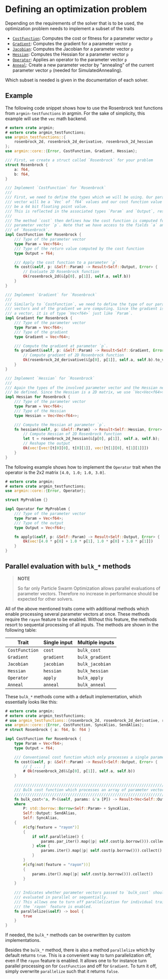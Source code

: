 # Defining an optimization problem

Depending on the requirements of the solver that is to be used, the optimization problem needs to implement a subset of the traits

- [`CostFunction`](https://docs.rs/argmin/latest/argmin/core/trait.CostFunction.html): Computes the cost or fitness for a parameter vector `p`
- [`Gradient`](https://docs.rs/argmin/latest/argmin/core/trait.Gradient.html): Computes the gradient for a parameter vector `p`
- [`Jacobian`](https://docs.rs/argmin/latest/argmin/core/trait.Jacobian.html): Computes the Jacobian for a parameter vector `p`
- [`Hessian`](https://docs.rs/argmin/latest/argmin/core/trait.Hessian.html): Computes the Hessian for a parameter vector `p`
- [`Operator`](https://docs.rs/argmin/latest/argmin/core/trait.Operator.html): Applies an operator to the parameter vector `p`
- [`Anneal`](https://docs.rs/argmin/latest/argmin/solver/simulatedannealing/trait.Anneal.html): Create a new parameter vector by "annealing" of the current parameter vector `p` (needed for SimulatedAnnealing).

Which subset is needed is given in the documentation of each solver.

## Example

The following code snippet shows how to use the Rosenbrock test functions from `argmin-testfunctions` in argmin.
For the sake of simplicity, this example will use the `vec` math backend.


```rust
# extern crate argmin;
# extern crate argmin_testfunctions;
use argmin_testfunctions::{
    rosenbrock_2d, rosenbrock_2d_derivative, rosenbrock_2d_hessian
};
use argmin::core::{Error, CostFunction, Gradient, Hessian};

/// First, we create a struct called `Rosenbrock` for your problem
struct Rosenbrock {
    a: f64,
    b: f64,
}

/// Implement `CostFunction` for `Rosenbrock`
///
/// First, we need to define the types which we will be using. Our parameter
/// vector will be a `Vec` of `f64` values and our cost function value will 
/// be a 64 bit floating point value.
/// This is reflected in the associated types `Param` and `Output`, respectively.
///
/// The method `cost` then defines how the cost function is computed for a
/// parameter vector `p`. Note that we have access to the fields `a` and `b`
/// of `Rosenbrock`.
impl CostFunction for Rosenbrock {
    /// Type of the parameter vector
    type Param = Vec<f64>;
    /// Type of the return value computed by the cost function
    type Output = f64;

    /// Apply the cost function to a parameter `p`
    fn cost(&self, p: &Self::Param) -> Result<Self::Output, Error> {
        // Evaluate 2D Rosenbrock function
        Ok(rosenbrock_2d(&[p[0], p[1]], self.a, self.b))
    }
}

/// Implement `Gradient` for `Rosenbrock`
///
/// Similarly to `CostFunction`, we need to define the type of our parameter
/// vectors and of the gradient we are computing. Since the gradient is also
/// a vector, it is of type `Vec<f64>` just like `Param`.
impl Gradient for Rosenbrock {
    /// Type of the parameter vector
    type Param = Vec<f64>;
    /// Type of the gradient
    type Gradient = Vec<f64>;

    /// Compute the gradient at parameter `p`.
    fn gradient(&self, p: &Self::Param) -> Result<Self::Gradient, Error> {
        // Compute gradient of 2D Rosenbrock function
        Ok(rosenbrock_2d_derivative(&[p[0], p[1]], self.a, self.b).to_vec())
    }
}

/// Implement `Hessian` for `Rosenbrock`
///
/// Again the types of the involved parameter vector and the Hessian needs to
/// be defined. Since the Hessian is a 2D matrix, we use `Vec<Vec<f64>>` here.
impl Hessian for Rosenbrock {
    /// Type of the parameter vector
    type Param = Vec<f64>;
    /// Type of the Hessian
    type Hessian = Vec<Vec<f64>>;

    /// Compute the Hessian at parameter `p`.
    fn hessian(&self, p: &Self::Param) -> Result<Self::Hessian, Error> {
        // Compute Hessian of 2D Rosenbrock function
        let t = rosenbrock_2d_hessian(&[p[0], p[1]], self.a, self.b);
        // Reshape the output
        Ok(vec![vec![t[0][0], t[0][1]], vec![t[1][0], t[1][1]]])
    }
}
```

The following example shows how to implement the `Operator` trait when the operator is the 2x2 matrix `[4.0, 1.0; 1.0, 3.0]`.

```rust
# extern crate argmin;
# extern crate argmin_testfunctions;
use argmin::core::{Error, Operator};

struct MyProblem {}

impl Operator for MyProblem {
    /// Type of the parameter vector
    type Param = Vec<f64>;
    /// Type of the output
    type Output = Vec<f64>;

    fn apply(&self, p: &Self::Param) -> Result<Self::Output, Error> {
        Ok(vec![4.0 * p[0] + 1.0 * p[1], 1.0 * p[0] + 3.0 * p[1]])
    }
}
```

## Parallel evaluation with `bulk_*` methods

> **NOTE**
>
> So far only Particle Swarm Optimization allows parallel evaluations of parameter vectors.
> Therefore no increase in performance should be expected for other solvers. 

All of the above mentioned traits come with additional methods which enable processing several parameter vectors at once.
These methods require the `rayon` feature to be enabled. Without this feature, the methods resort to sequental processing of all inputs.
The methods are shown in the following table:

Trait        | Single input      | Multiple inputs |
-------------|-------------------|-----------------|
`CostFunction` | `cost`              | `bulk_cost`       |
`Gradient`     | `gradient`          | `bulk_gradient`   |
`Jacobian`     | `jacobian`          | `bulk_jacobian`   |
`Hessian`      | `hessian`           | `bulk_hessian`    |
`Operator`     | `apply`             | `bulk_apply`      |
`Anneal`       | `anneal`            | `bulk_anneal`     |

These `bulk_*` methods come with a default implementation, which essentially looks like this:

```rust
# extern crate argmin;
# extern crate argmin_testfunctions;
# use argmin_testfunctions::{rosenbrock_2d, rosenbrock_2d_derivative, rosenbrock_2d_hessian};
use argmin::core::{Error, CostFunction, SyncAlias, SendAlias};
# struct Rosenbrock { a: f64, b: f64 }

impl CostFunction for Rosenbrock {
    type Param = Vec<f64>;
    type Output = f64;

    /// Conventional cost function which only processes a single parameter vector
    fn cost(&self, p: &Self::Param) -> Result<Self::Output, Error> {
        // [ ... ]
        # Ok(rosenbrock_2d(&[p[0], p[1]], self.a, self.b))
    }
    
    ////////////////////////////////////////////////////////////////////////////
    /// Bulk cost function which processes an array of parameter vectors     ///
    ////////////////////////////////////////////////////////////////////////////
    fn bulk_cost<'a, P>(&self, params: &'a [P]) -> Result<Vec<Self::Output>, Error>
    where
        P: std::borrow::Borrow<Self::Param> + SyncAlias,
        Self::Output: SendAlias,
        Self: SyncAlias,
    {
        #[cfg(feature = "rayon")]
        {
            if self.parallelize() {
                params.par_iter().map(|p| self.cost(p.borrow())).collect()
            } else {
                params.iter().map(|p| self.cost(p.borrow())).collect()
            }
        }
        #[cfg(not(feature = "rayon"))]
        {
            params.iter().map(|p| self.cost(p.borrow())).collect()
        }
    }
    
    /// Indicates whether parameter vectors passed to `bulk_cost` should be
    /// evaluated in parallel or sequentially.
    /// This allows one to turn off parallelization for individual traits, even if
    /// the `rayon` feature is enabled.
    fn parallelize(&self) -> bool {
        true
    }
}
```

If needed, the `bulk_*` methods can be overwritten by custom implementations.

Besides the `bulk_*` method, there is also a method `parallelize` which by default returns `true`.
This is a convenient way to turn parallelization off, even if the `rayon` feature is enabled.
It allows one to for instance turn parallel processing on for `CostFunction` and off for `Gradient`. 
To turn it off, simply overwrite `parallelize` such that it returns `false`. 

